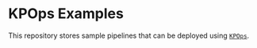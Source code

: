 # KPOps Examples

This repository stores sample pipelines that can be deployed using [`KPOps`](https://github.com/bakdata/kpops).
